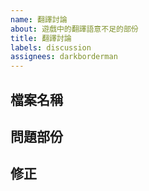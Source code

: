 ```yaml
---
name: 翻譯討論
about: 遊戲中的翻譯語意不足的部份
title: 翻譯討論
labels: discussion
assignees: darkborderman
---
```


## 檔案名稱
<!-- 檔案路徑, 例如 Core/LanguageInfo.xml -->

## 問題部份
<!-- 語意不足的部份, 可以截圖或是截文字 -->

## 修正
<!-- 可能的修正方式 -->
